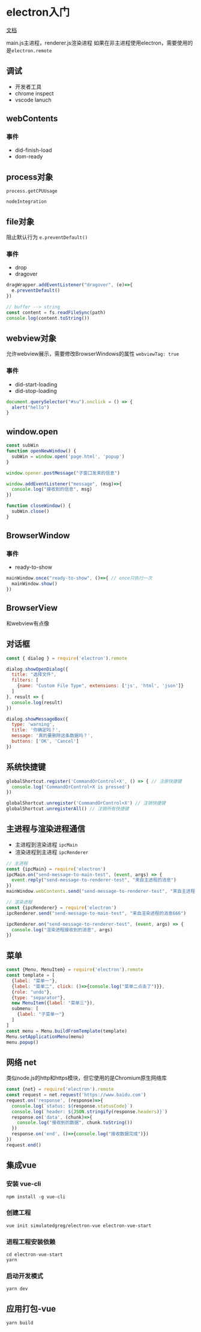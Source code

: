 # electron入门

[文档](http://electronjs.org/docs/all)

main.js主进程，renderer.js渲染进程
如果在非主进程使用electron，需要使用的是`electron.remote`

## 调试
 - 开发者工具
 - chrome inspect
 - vscode lanuch

## webContents
### 事件
 - did-finish-load
 - dom-ready

## process对象

`process.getCPUUsage`

`nodeIntegration`

##  file对象

阻止默认行为 `e.preventDefault()` 

### 事件
 - drop 
 - dragover

```js
dragWrapper.addEventListener("dragover", (e)=>{
  e.preventDefault()
})

// buffer --> string
const content = fs.readFileSync(path)
console.log(content.toString())
```

## webview对象 
允许webview展示，需要修改BrowserWindows的属性 `webviewTag: true`

### 事件
 - did-start-loading
 - did-stop-loading

```js
document.querySelector("#su").onclick = () => {
  alert("hello")
}
```

## window.open

```js
const subWin
function openNewWindow() {
  subWin = window.open('page.html', 'popup')
}

window.opener.postMessage("子窗口发来的信息")

window.addEventListener("message", (msg)=>{
  console.log("接收到的信息", msg)
})

function closeWindow() {
  subWin.close()
}
```

## BrowserWindow

### 事件
 - ready-to-show


```js
mainWindow.once("ready-to-show", ()=>{ // once只执行一次
  mainWindow.show()  
})
```

## BrowserView
和webview有点像

## 对话框

```js
const { dialog } = require('electron').remote

dialog.showOpenDialog({
  title: "选择文件",
  filters: [
    {name: "Custom File Type", extensions: ['js', 'html', 'json']}
  ]
}, result => {
  console.log(result)
})

dialog.showMessageBox({
  type: 'warning',
  title: '你确定吗？',
  message: '真的要删除这条数据吗？',
  buttons: ['OK', 'Cancel']
})

```

## 系统快捷键
```js
globalShortcut.register('CommandOrControl+X', () => { // 注册快捷键
  console.log('CommandOrControl+X is pressed')
})

globalShortcut.unregister('CommandOrControl+X') // 注销快捷键
globalShortcut.unregisterAll() // 注销所有快捷键
```

## 主进程与渲染进程通信

 - 主进程到渲染进程 `ipcMain`
 - 渲染进程到主进程 `ipcRenderer`

```js
// 主进程
const {ipcMain} = require('electron')
ipcMain.on("send-message-to-main-test", (event, args) => {
  event.reply("send-message-to-renderer-test", "来自主进程的消息")
})
mainWindow.webContents.send("send-message-to-renderer-test", "来自主进程主动发的消息")

// 渲染进程
const {ipcRenderer} = require('electron')
ipcRenderer.send("send-message-to-main-test", "来自渲染进程的消息666")

ipcRenderer.on("send-message-to-renderer-test", (event, args) => {
  console.log("渲染进程接收到的消息", args)
})
```

## 菜单

```js
const {Menu, MenuItem} = require('electron').remote
const template = [
  {label: "菜单一"},
  {label: "菜单二", click: ()=>{console.log("菜单二点击了")}},
  {role: "undo"},
  {type: "separator"},
  new MenuItem({label: "菜单三"}),
  submenu: [
    {label: "子菜单一"}
  ]
]
const menu = Menu.buildFromTemplate(template)
Menu.setApplicationMenu(menu)
menu.popup()
```

## 网络 net
类似node.js的http和https模块，但它使用的是Chromium原生网络库
```js
const {net} = require('electron').remote
const request = net.request('https://www.baidu.com')
request.on('response', (response)=>{
  console.log(`status: ${response.statusCode}`)
  console.log(`header: ${JSON.stringify(response.headers)}`)
  response.on('data', (chunk)=>{
    console.log("接收到的数据", chunk.toString())
  })
  response.on('end', ()=>{console.log("接收数据完成")})
})
request.end()
```

## 集成vue

### 安装 vue-cli
```shell
npm install -g vue-cli
```
### 创建工程
```shell
vue init simulatedgreg/electron-vue electron-vue-start
```

### 进程工程安装依赖
```shell
cd electron-vue-start
yarn
```
### 启动开发模式
```shell
yarn dev
```



## 应用打包-vue

```shell
yarn build
```

